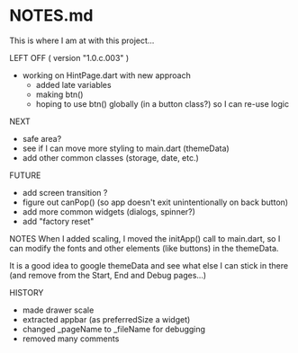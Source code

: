 # NOTES.md

This is where I am at with this project...

LEFT OFF ( version "1.0.c.003" )
* working on HintPage.dart with new approach
    + added late variables
    + making btn()
    + hoping to use btn() globally (in a button class?) so I can re-use logic 

NEXT
* safe area?
* see if I can move more styling to main.dart (themeData)
* add other common classes (storage, date, etc.)

FUTURE
* add screen transition ?
* figure out canPop() (so app doesn't exit unintentionally on back button)
* add more common widgets (dialogs, spinner?)
* add "factory reset"

NOTES
When I added scaling, I moved the initApp() call to main.dart, so I can modify the fonts and other elements (like buttons) in the themeData.

It is a good idea to google themeData and see what else I can stick in there (and remove from the Start, End and Debug pages...)

HISTORY
* made drawer scale
* extracted appbar (as preferredSize a widget)
* changed _pageName to _fileName for debugging 
* removed many comments

